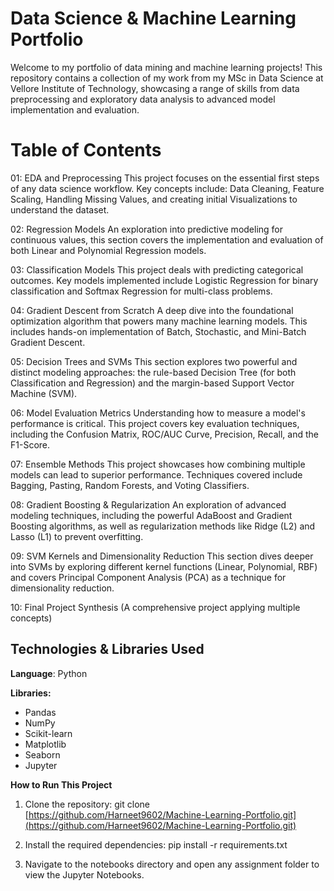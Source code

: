 # Data Science & Machine Learning Portfolio
Welcome to my portfolio of data mining and machine learning projects! This repository contains a collection of my work from my MSc in Data Science at Vellore Institute of Technology, showcasing a range of skills from data preprocessing and exploratory data analysis to advanced model implementation and evaluation.

# Table of Contents
01: EDA and Preprocessing
This project focuses on the essential first steps of any data science workflow. Key concepts include: Data Cleaning, Feature Scaling, Handling Missing Values, and creating initial Visualizations to understand the dataset.

02: Regression Models
An exploration into predictive modeling for continuous values, this section covers the implementation and evaluation of both Linear and Polynomial Regression models.

03: Classification Models
This project deals with predicting categorical outcomes. Key models implemented include Logistic Regression for binary classification and Softmax Regression for multi-class problems.

04: Gradient Descent from Scratch
A deep dive into the foundational optimization algorithm that powers many machine learning models. This includes hands-on implementation of Batch, Stochastic, and Mini-Batch Gradient Descent.

05: Decision Trees and SVMs
This section explores two powerful and distinct modeling approaches: the rule-based Decision Tree (for both Classification and Regression) and the margin-based Support Vector Machine (SVM).

06: Model Evaluation Metrics
Understanding how to measure a model's performance is critical. This project covers key evaluation techniques, including the Confusion Matrix, ROC/AUC Curve, Precision, Recall, and the F1-Score.

07: Ensemble Methods
This project showcases how combining multiple models can lead to superior performance. Techniques covered include Bagging, Pasting, Random Forests, and Voting Classifiers.

08: Gradient Boosting & Regularization
An exploration of advanced modeling techniques, including the powerful AdaBoost and Gradient Boosting algorithms, as well as regularization methods like Ridge (L2) and Lasso (L1) to prevent overfitting.

09: SVM Kernels and Dimensionality Reduction
This section dives deeper into SVMs by exploring different kernel functions (Linear, Polynomial, RBF) and covers Principal Component Analysis (PCA) as a technique for dimensionality reduction.

10: Final Project Synthesis
(A comprehensive project applying multiple concepts)



## Technologies & Libraries Used
**Language**: Python

**Libraries:**
- Pandas
- NumPy
- Scikit-learn
- Matplotlib
- Seaborn
- Jupyter

**How to Run This Project**

1. Clone the repository:
git clone [https://github.com/Harneet9602/Machine-Learning-Portfolio.git](https://github.com/Harneet9602/Machine-Learning-Portfolio.git)

2. Install the required dependencies:
pip install -r requirements.txt

3. Navigate to the notebooks directory and open any assignment folder to view the Jupyter Notebooks.
